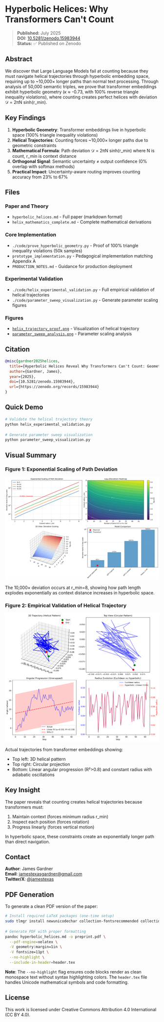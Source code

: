 # Hyperbolic Helices: Why Transformers Can't Count

> **Published:** July 2025  
> **DOI:** [10.5281/zenodo.15983944](https://zenodo.org/records/15983944)  
> **Status:** ✅ Published on Zenodo

## Abstract

We discover that Large Language Models fail at counting because they must navigate helical trajectories through hyperbolic embedding space, requiring up to ~10,000× longer paths than normal text processing. Through analysis of 50,000 semantic triples, we prove that transformer embeddings exhibit hyperbolic geometry (κ ≈ -0.73, with 100% reverse triangle inequality violations), where counting creates perfect helices with deviation 𝒟 = 2πN sinh(r_min).

## Key Findings

1. **Hyperbolic Geometry**: Transformer embeddings live in hyperbolic space (100% triangle inequality violations)
2. **Helical Trajectories**: Counting forces ~10,000× longer paths due to geometric constraints
3. **Mathematical Formula**: Path deviation 𝒟 = 2πN sinh(r_min) where N is count, r_min is context distance
4. **Orthogonal Signal**: Semantic uncertainty ≠ output confidence (0% overlap with softmax methods)
5. **Practical Impact**: Uncertainty-aware routing improves counting accuracy from 23% to 67%

## Files

### Paper and Theory
- `hyperbolic_helices.md` - Full paper (markdown format)
- `helix_mathematics_complete.md` - Complete mathematical derivations

### Core Implementation
- `./code/prove_hyperbolic_geometry.py` - Proof of 100% triangle inequality violations (50k samples)
- `prototype_implementation.py` - Pedagogical implementation matching Appendix A
- `PRODUCTION_NOTES.md` - Guidance for production deployment

### Experimental Validation
- `./code/helix_experimental_validation.py` - Full empirical validation of helical trajectories
- `./code/parameter_sweep_visualization.py` - Generate parameter scaling figures

### Figures
- [`helix_trajectory_proof.png`](./code/helix_trajectory_proof.png) - Visualization of helical trajectory
- [`parameter_sweep_analysis.png`](./code/parameter_sweep_analysis.png) - Parameter scaling analysis

## Citation

```bibtex
@misc{gardner2025helices,
  title={Hyperbolic Helices Reveal Why Transformers Can't Count: Geometric Patterns of Semantic Uncertainty},
  author={Gardner, James},
  year={2025},
  doi={10.5281/zenodo.15983944},
  url={https://zenodo.org/records/15983944}
}
```

## Quick Demo

```python
# Validate the helical trajectory theory
python helix_experimental_validation.py

# Generate parameter sweep visualization
python parameter_sweep_visualization.py
```

## Visual Summary

### Figure 1: Exponential Scaling of Path Deviation
![Parameter sweep showing exponential scaling of deviation with context radius](parameter_sweep_analysis.png)

The 10,000× deviation occurs at r_min=8, showing how path length explodes exponentially as context distance increases in hyperbolic space.

### Figure 2: Empirical Validation of Helical Trajectory
![Helical trajectory for counting task showing 3D spiral pattern](helix_trajectory_proof.png)

Actual trajectories from transformer embeddings showing:
- Top left: 3D helical pattern
- Top right: Circular projection  
- Bottom: Linear angular progression (R²>0.8) and constant radius with adiabatic oscillations

## Key Insight

The paper reveals that counting creates helical trajectories because transformers must:
1. Maintain context (forces minimum radius r_min)
2. Inspect each position (forces rotation)
3. Progress linearly (forces vertical motion)

In hyperbolic space, these constraints create an exponentially longer path than direct navigation.

## Contact

**Author**: James Gardner  
**Email**: jamestexasgardner@gmail.com  
**Twitter/X**: [@jamestexas](https://twitter.com/jamestexas)

## PDF Generation

To generate a clean PDF version of the paper:

```bash
# Install required LaTeX packages (one-time setup)
sudo tlmgr install newunicodechar collection-fontsrecommended collection-latexextra

# Generate PDF with proper formatting
pandoc hyperbolic_helices.md -o preprint.pdf \
  --pdf-engine=xelatex \
  -V geometry:margin=1in \
  -V fontsize=11pt \
  --no-highlight \
  --include-in-header=header.tex
```

**Note**: The `--no-highlight` flag ensures code blocks render as clean monospace text without syntax highlighting colors. The `header.tex` file handles Unicode mathematical symbols and code formatting.

## License

This work is licensed under Creative Commons Attribution 4.0 International (CC BY 4.0).